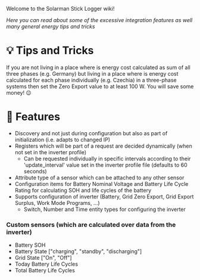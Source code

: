Welcome to the Solarman Stick Logger wiki!  

_Here you can read about some of the excessive integration features as well many general energy tips and tricks_

# 💡 Tips and Tricks

If you are not living in a place where is energy cost calculated as sum of all three phases (e.g. Germany) but living in a place where is energy cost calculated for each phase individually (e.g. Czechia) in a three-phase systems then set the Zero Export value to at least 100 W. You will save some money! 😉

# 🎁 Features
- Discovery and not just during configuration but also as part of initialization (i.e. adapts to changed IP)
- Registers which will be part of a request are decided dynamically (when not set in the inverter profile)
  - Can be requested individually in specific intervals according to their 'update_interval' value set in the inverter profile file (defaults to 60 seconds)
- Attribute type of a sensor which can be attached to any other sensor
- Configuration items for Battery Nominal Voltage and Battery Life Cycle Rating for calculating SOH and life cycles of the battery
- Supports configuration of inverter (Battery, Grid Zero Export, Grid Export Surplus, Work Mode Programs, ...)
  - Switch, Number and Time entity types for configuring the inverter

### Custom sensors (which are calculated over data from the inverter)
- Battery SOH
- Battery State ["charging", "standby", "discharging"]
- Grid State ["On", "Off"]
- Today Battery Life Cycles
- Total Battery Life Cycles